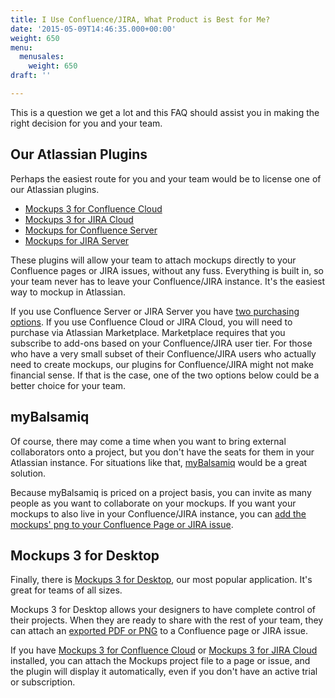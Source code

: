 ```yaml
---
title: I Use Confluence/JIRA, What Product is Best for Me?
date: '2015-05-09T14:46:35.000+00:00'
weight: 650
menu:
  menusales:
    weight: 650
draft: ''

---
```


This is a question we get a lot and this FAQ should assist you in making the right decision for you and your team.

## Our Atlassian Plugins

Perhaps the easiest route for you and your team would be to license one of our Atlassian plugins.

* [Mockups 3 for Confluence Cloud](https://marketplace.atlassian.com/plugins/com.balsamiq.mockups.confluence/cloud/overview)
* [Mockups 3 for JIRA Cloud](https://marketplace.atlassian.com/plugins/com.balsamiq.mockups.jira/cloud/overview)
* [Mockups for Confluence Server](https://marketplace.atlassian.com/plugins/com.balsamiq.confluence.plugins.mockups)
* [Mockups for JIRA Server](https://marketplace.atlassian.com/plugins/com.balsamiq.jira.plugins.mockups)

These plugins will allow your team to attach mockups directly to your Confluence pages or JIRA issues, without any fuss. Everything is built in, so your team never has to leave your Confluence/JIRA instance. It's the easiest way to mockup in Atlassian.

If you use Confluence Server or JIRA Server you have [two purchasing options](https://support.balsamiq.com/sales/marketplace/#what-are-the-pros-and-cons-of-buying-my-server-plugin-license-from-balsamiq).  If you use Confluence Cloud or JIRA Cloud, you will need to purchase via Atlassian Marketplace. Marketplace requires that you subscribe to add-ons based on your Confluence/JIRA user tier.  For those who have a very small subset of their Confluence/JIRA users who actually need to create mockups, our plugins for Confluence/JIRA might not make financial sense.  If that is the case, one of the two options below could be a better choice for your team.

## myBalsamiq

Of course, there may come a time when you want to bring external collaborators onto a project, but you don't have the seats for them in your Atlassian instance. For situations like that, [myBalsamiq](https://balsamiq.com/products/mockups/mybalsamiq/) would be a great solution.

Because myBalsamiq is priced on a project basis, you can invite as many people as you want to collaborate on your mockups. If you want your mockups to also live in your Confluence/JIRA instance, you can [add the mockups' png to your Confluence Page or JIRA issue](https://support.balsamiq.com/mybalsamiq/mybandatlassian/).


## Mockups 3 for Desktop

Finally, there is [Mockups 3 for Desktop](https://balsamiq.com/products/mockups/), our most popular application. It's great for teams of all sizes.

Mockups 3 for Desktop allows your designers to have complete control of their projects. When they are ready to share with the rest of your team, they can attach an [exported PDF or PNG](https://docs.balsamiq.com/desktop/exporting/) to a Confluence page or JIRA issue.

If you have [Mockups 3 for Confluence Cloud](https://marketplace.atlassian.com/plugins/com.balsamiq.mockups.confluence/cloud/overview) or [Mockups 3 for JIRA Cloud](https://marketplace.atlassian.com/plugins/com.balsamiq.mockups.jira/cloud/overview) installed, you can attach the Mockups project file to a page or issue, and the plugin will display it automatically, even if you don't have an active trial or subscription.

